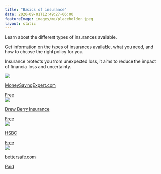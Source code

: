 ```yaml
---
title: "Basics of insurance"
date: 2020-09-01T12:49:27+06:00
featureImage: images/ma/placeholder.jpeg
layout: static
---
```


Learn about the different types of insurances available.

Get information on the types of insurances available, what you need, and how to choose the right policy for you.

Insurance protects you from unexpected loss, it aims to reduce the impact of financial loss and uncertainty.

<a class="ma-link" href="https://www.moneysavingexpert.com/insurance/"><div class="ma-card ma-card-Wealth"><div class="ma-icon"><img src ="/images/icon-check.png"/></div><div class="ma-name"><p>MoneySavingExpert.com</p></div><div class="ma-paid-text"><span>Free</span></div></div></a><a class="ma-link" href="https://www.drewberryinsurance.co.uk/knowledge/financial-advice/personal-insurance"><div class="ma-card ma-card-Wealth"><div class="ma-icon"><img src ="/images/icon-check.png"/></div><div class="ma-name"><p>Drew Berry Insurance</p></div><div class="ma-paid-text"><span>Free</span></div></div></a><a class="ma-link" href="https://www.hsbc.co.uk/insurance/types-of-insurance/"><div class="ma-card ma-card-Wealth"><div class="ma-icon"><img src ="/images/icon-check.png"/></div><div class="ma-name"><p>HSBC</p></div><div class="ma-paid-text"><span>Free</span></div></div></a><a class="ma-link" href="https://www.awin1.com/cread.php?awinmid=16254&awinaffid=1198638&ued=https%3A%2F%2Fwww.bettersafe.com%2F"><div class="ma-card ma-card-Wealth"><div class="ma-icon"><img src ="/images/icon-pound.png"/></div><div class="ma-name"><p>bettersafe.com</p></div><div class="ma-paid-text"><span>Paid</span></div></div></a>  

<br/><br/>






